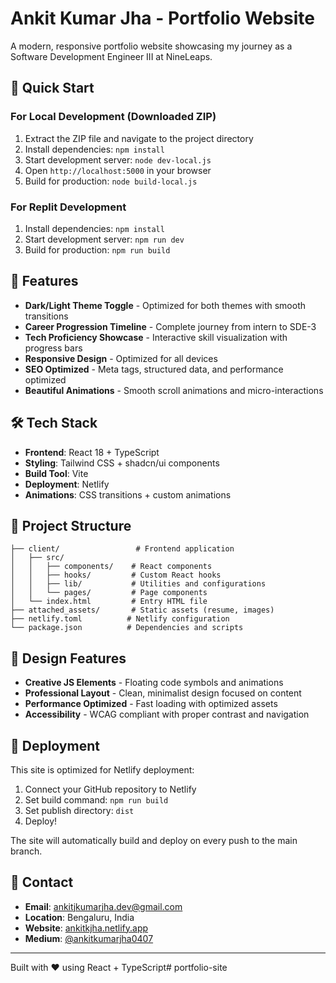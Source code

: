# Ankit Kumar Jha - Portfolio Website

A modern, responsive portfolio website showcasing my journey as a Software Development Engineer III at NineLeaps.

## 🚀 Quick Start

### For Local Development (Downloaded ZIP)

1. Extract the ZIP file and navigate to the project directory
2. Install dependencies: `npm install`
3. Start development server: `node dev-local.js`
4. Open `http://localhost:5000` in your browser
5. Build for production: `node build-local.js`

### For Replit Development

1. Install dependencies: `npm install`
2. Start development server: `npm run dev`
3. Build for production: `npm run build`

## 🌟 Features

- **Dark/Light Theme Toggle** - Optimized for both themes with smooth transitions
- **Career Progression Timeline** - Complete journey from intern to SDE-3
- **Tech Proficiency Showcase** - Interactive skill visualization with progress bars
- **Responsive Design** - Optimized for all devices
- **SEO Optimized** - Meta tags, structured data, and performance optimized
- **Beautiful Animations** - Smooth scroll animations and micro-interactions

## 🛠️ Tech Stack

- **Frontend**: React 18 + TypeScript
- **Styling**: Tailwind CSS + shadcn/ui components
- **Build Tool**: Vite
- **Deployment**: Netlify
- **Animations**: CSS transitions + custom animations

## 📁 Project Structure

```
├── client/                 # Frontend application
│   ├── src/
│   │   ├── components/    # React components
│   │   ├── hooks/         # Custom React hooks
│   │   ├── lib/           # Utilities and configurations
│   │   └── pages/         # Page components
│   └── index.html         # Entry HTML file
├── attached_assets/       # Static assets (resume, images)
├── netlify.toml          # Netlify configuration
└── package.json          # Dependencies and scripts
```

## 🎨 Design Features

- **Creative JS Elements** - Floating code symbols and animations
- **Professional Layout** - Clean, minimalist design focused on content
- **Performance Optimized** - Fast loading with optimized assets
- **Accessibility** - WCAG compliant with proper contrast and navigation

## 🚀 Deployment

This site is optimized for Netlify deployment:

1. Connect your GitHub repository to Netlify
2. Set build command: `npm run build`
3. Set publish directory: `dist`
4. Deploy!

The site will automatically build and deploy on every push to the main branch.

## 📧 Contact

- **Email**: ankitjkumarjha.dev@gmail.com
- **Location**: Bengaluru, India
- **Website**: [ankitkjha.netlify.app](https://ankitkjha.netlify.app)
- **Medium**: [@ankitkumarjha0407](https://medium.com/@ankitkumarjha0407)

---

Built with ❤️ using React + TypeScript# portfolio-site
